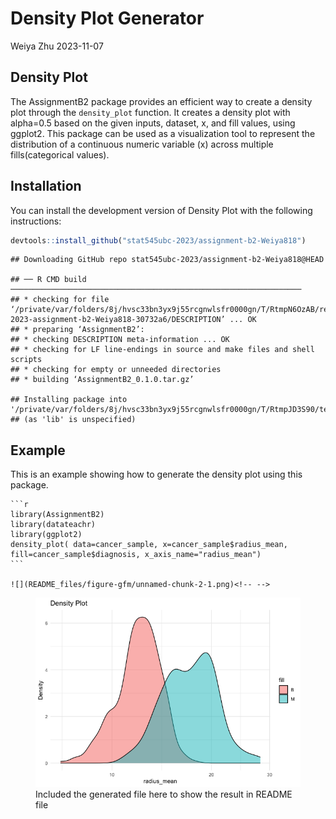 Density Plot Generator
================
Weiya Zhu
2023-11-07

## Density Plot

The AssignmentB2 package provides an efficient way to create a density
plot through the `density_plot` function. It creates a density plot with
alpha=0.5 based on the given inputs, dataset, x, and fill values, using
ggplot2. This package can be used as a visualization tool to represent
the distribution of a continuous numeric variable (x) across multiple
fills(categorical values).

## Installation

You can install the development version of Density Plot with the
following instructions:

``` r
devtools::install_github("stat545ubc-2023/assignment-b2-Weiya818")
```

    ## Downloading GitHub repo stat545ubc-2023/assignment-b2-Weiya818@HEAD

    ## ── R CMD build ─────────────────────────────────────────────────────────────────
    ## * checking for file ‘/private/var/folders/8j/hvsc33bn3yx9j55rcgnwlsfr0000gn/T/RtmpN6OzAB/remotes35c13c0787dc/stat545ubc-2023-assignment-b2-Weiya818-30732a6/DESCRIPTION’ ... OK
    ## * preparing ‘AssignmentB2’:
    ## * checking DESCRIPTION meta-information ... OK
    ## * checking for LF line-endings in source and make files and shell scripts
    ## * checking for empty or unneeded directories
    ## * building ‘AssignmentB2_0.1.0.tar.gz’

    ## Installing package into '/private/var/folders/8j/hvsc33bn3yx9j55rcgnwlsfr0000gn/T/RtmpJD3S90/temp_libpath1dd616a36358'
    ## (as 'lib' is unspecified)

## Example

This is an example showing how to generate the density plot using this
package.

    ```r
    library(AssignmentB2)
    library(datateachr)
    library(ggplot2)
    density_plot( data=cancer_sample, x=cancer_sample$radius_mean, fill=cancer_sample$diagnosis, x_axis_name="radius_mean")
    ```

    ![](README_files/figure-gfm/unnamed-chunk-2-1.png)<!-- -->

<figure>
<img src="README_files/figure-gfm/unnamed-chunk-2-1.png"
alt="Included the generated file here to show the result in README file" />
<figcaption aria-hidden="true">Included the generated file here to show
the result in README file</figcaption>
</figure>
